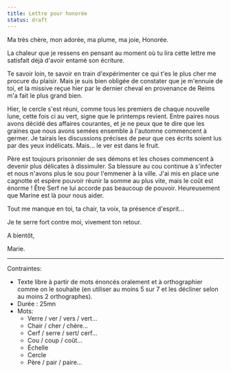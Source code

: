 ```yaml
---
title: Lettre pour honorée
status: draft
---
```


Ma très chère, mon adorée, ma plume, ma joie, Honorée.

La chaleur que je ressens en pensant au moment où tu lira cette lettre me satisfait déjà d'avoir entamé son écriture.

Te savoir loin, te savoir en train d'expérimenter ce qui t'es le plus cher me procure du plaisir. Mais je suis bien obligée de constater que je m'ennuie de toi, et la missive reçue hier par le dernier cheval en provenance de Reims m'a fait le plus grand bien.

Hier, le cercle s'est réuni, comme tous les premiers de chaque nouvelle lune, cette fois ci au vert, signe que le printemps revient. Entre paires nous avons décidé des affaires courantes, et je ne peux que te dire que les graines que nous avons semées ensemble à l'automne commencent à germer. Je tairais les discussions précises de peur que ces écrits soient lus par des yeux indélicats. Mais… le ver est dans le fruit.

Père est toujours prisonnier de ses démons et les choses commencent à devenir plus délicates à dissimuler. Sa blessure au cou continue à s'infecter et nous n'avons plus le sou pour l'emmener à la ville. J'ai mis en place une cagnotte et espère pouvoir réunir la somme au plus vite, mais le coût est énorme ! Être Serf ne lui accorde pas beaucoup de pouvoir. Heureusement que Marine est là pour nous aider. 

Tout me manque en toi, ta chair, ta voix, ta présence d'esprit…  

Je te serre fort contre moi, vivement ton retour.

A bientôt,

Marie.

---

Contraintes:

- Texte libre à partir de mots énoncés oralement et à orthographier comme on le souhaite (en utiliser au moins 5 sur 7 et les décliner selon au moins 2 orthographes).
- Durée : 25mn
- Mots:
  - Verre / ver / vers / vert…
  - Chair / cher / chère…
  - Cerf / serre / sert/ cerf…
  - Cou / coup / coût…
  - Échelle
  - Cercle
  - Père / pair / paire…

